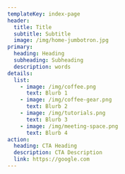 ```yaml
---
templateKey: index-page
header:
  title: Title
  subtitle: Subtitle
  image: /img/home-jumbotron.jpg
primary:
  heading: Heading
  subheading: Subheading
  description: words
details:
  list:
    - image: /img/coffee.png
      text: Blurb 1
    - image: /img/coffee-gear.png
      text: Blurb 2
    - image: /img/tutorials.png
      text: Blurb 3
    - image: /img/meeting-space.png
      text: Blurb 4
action:
  heading: CTA Heading
  description: CTA Description
  link: https://google.com
---
```

